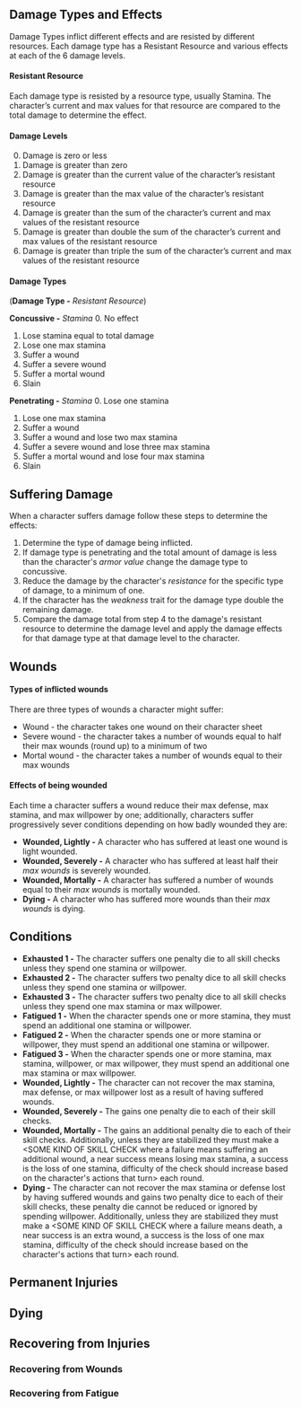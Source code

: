 ## Damage Types and Effects
Damage Types inflict different effects and are resisted by different resources. Each damage type has a Resistant Resource and various effects at each of the 6 damage levels.

#### Resistant Resource
Each damage type is resisted by a resource type, usually Stamina. The character’s current and max values for that resource are compared to the total damage to determine the effect.

#### Damage Levels
0. Damage is zero or less
1. Damage is greater than zero
2. Damage is greater than the current value of the character’s resistant resource
3. Damage is greater than the max value of the character’s resistant resource
4. Damage is greater than the sum of the character’s current and max values of the resistant resource
5.  Damage is greater than double the sum of the character’s current and max values of the resistant resource
6. Damage is greater than triple the sum of the character’s current and max values of the resistant resource

#### Damage Types
(**Damage Type -** _Resistant Resource_)

**Concussive -** _Stamina_
  0. No effect
  1. Lose stamina equal to total damage
  2. Lose one max stamina
  3. Suffer a wound
  4. Suffer a severe wound
  5. Suffer a mortal wound
  6. Slain

**Penetrating -** _Stamina_
  0. Lose one stamina
  1. Lose one max stamina
  2. Suffer a wound
  3. Suffer a wound and lose two max stamina
  4. Suffer a severe wound and lose three max stamina
  5. Suffer a mortal wound and lose four max stamina
  6. Slain

## Suffering Damage
When a character suffers damage follow these steps to determine the effects:
1. Determine the type of damage being inflicted.
2. If damage type is penetrating and the total amount of damage is less than the character's *armor value* change the damage type to concussive.
3. Reduce the damage by the character's *resistance* for the specific type of damage, to a minimum of one.
4. If the character has the *weakness* trait for the damage type double the remaining damage.
5. Compare the damage total from step 4 to the damage's resistant resource to determine the damage level and apply the damage effects for that damage type at that damage level to the character.

## Wounds

#### Types of inflicted wounds
There are three types of wounds a character might suffer:
* Wound - the character takes one wound on their character sheet
* Severe wound - the character takes a number of wounds equal to half their max wounds (round up) to a minimum of two
* Mortal wound - the character takes a number of wounds equal to their max wounds

#### Effects of being wounded
Each time a character suffers a wound reduce their max defense, max stamina, and max willpower by one; additionally, characters suffer progressively sever conditions depending on how badly wounded they are:
* **Wounded, Lightly -** A character who has suffered at least one wound is light wounded.
* **Wounded, Severely -** A character who has suffered at least half their *max wounds* is severely wounded.
* **Wounded, Mortally -** A character has suffered a number of wounds equal to their *max wounds* is mortally wounded.
* **Dying -** A character who has suffered more wounds than their *max wounds* is dying.

## Conditions
* **Exhausted 1 -** The character suffers one penalty die to all skill checks unless they spend one stamina or willpower.
* **Exhausted 2 -** The character suffers two penalty dice to all skill checks unless they spend one stamina or willpower.
* **Exhausted 3 -** The character suffers two penalty dice to all skill checks unless they spend one max stamina or max willpower.
* **Fatigued 1 -** When the character spends one or more stamina, they must spend an additional one stamina or willpower.
* **Fatigued 2 -** When the character spends one or more stamina or willpower, they must spend an additional one stamina or willpower.
* **Fatigued 3 -** When the character spends one or more stamina, max stamina, willpower, or max willpower, they must spend an additional one max stamina or max willpower.
* **Wounded, Lightly -** The character can not recover the max stamina, max defense, or max willpower lost as a result of having suffered wounds.
* **Wounded, Severely -** The gains one penalty die to each of their skill checks.
* **Wounded, Mortally -** The gains an additional penalty die to each of their skill checks. Additionally, unless they are stabilized they must make a <SOME KIND OF SKILL CHECK where a failure means suffering an additional wound, a near success means losing max stamina, a success is the loss of one stamina, difficulty of the check should increase based on the character's actions that turn> each round.
* **Dying -** The character can not recover the max stamina or defense lost by having suffered wounds and gains two penalty dice to each of their skill checks, these penalty die cannot be reduced or ignored by spending willpower. Additionally, unless they are stabilized they must make a <SOME KIND OF SKILL CHECK where a failure means death, a near success is an extra wound, a success is the loss of one max stamina, difficulty of the check should increase based on the character's actions that turn> each round.


## Permanent Injuries

## Dying

## Recovering from Injuries

### Recovering from Wounds

### Recovering from Fatigue
